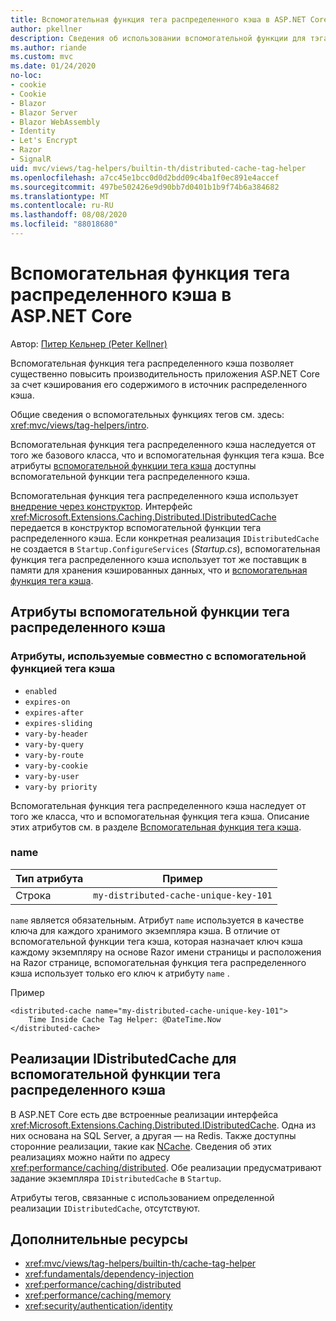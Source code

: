```yaml
---
title: Вспомогательная функция тега распределенного кэша в ASP.NET Core
author: pkellner
description: Сведения об использовании вспомогательной функции для тэга распределенного кэша.
ms.author: riande
ms.custom: mvc
ms.date: 01/24/2020
no-loc:
- cookie
- Cookie
- Blazor
- Blazor Server
- Blazor WebAssembly
- Identity
- Let's Encrypt
- Razor
- SignalR
uid: mvc/views/tag-helpers/builtin-th/distributed-cache-tag-helper
ms.openlocfilehash: a7cc45e1bcc0d0d2bdd09c4ba1f0ec891e4accef
ms.sourcegitcommit: 497be502426e9d90bb7d0401b1b9f74b6a384682
ms.translationtype: MT
ms.contentlocale: ru-RU
ms.lasthandoff: 08/08/2020
ms.locfileid: "88018680"
---
```

# <a name="distributed-cache-tag-helper-in-aspnet-core"></a>Вспомогательная функция тега распределенного кэша в ASP.NET Core

Автор: [Питер Кельнер (Peter Kellner)](https://peterkellner.net)

Вспомогательная функция тега распределенного кэша позволяет существенно повысить производительность приложения ASP.NET Core за счет кэширования его содержимого в источник распределенного кэша.

Общие сведения о вспомогательных функциях тегов см. здесь: <xref:mvc/views/tag-helpers/intro>.

Вспомогательная функция тега распределенного кэша наследуется от того же базового класса, что и вспомогательная функция тега кэша. Все атрибуты [вспомогательной функции тега кэша](xref:mvc/views/tag-helpers/builtin-th/cache-tag-helper) доступны вспомогательной функции тега распределенного кэша.

Вспомогательная функция тега распределенного кэша использует [внедрение через конструктор](xref:fundamentals/dependency-injection#constructor-injection-behavior). Интерфейс <xref:Microsoft.Extensions.Caching.Distributed.IDistributedCache> передается в конструктор вспомогательной функции тега распределенного кэша. Если конкретная реализация `IDistributedCache` не создается в `Startup.ConfigureServices` (*Startup.cs*), вспомогательная функция тега распределенного кэша использует тот же поставщик в памяти для хранения кэшированных данных, что и [вспомогательная функция тега кэша](xref:mvc/views/tag-helpers/builtin-th/cache-tag-helper).

## <a name="distributed-cache-tag-helper-attributes"></a>Атрибуты вспомогательной функции тега распределенного кэша

### <a name="attributes-shared-with-the-cache-tag-helper"></a>Атрибуты, используемые совместно с вспомогательной функцией тега кэша

* `enabled`
* `expires-on`
* `expires-after`
* `expires-sliding`
* `vary-by-header`
* `vary-by-query`
* `vary-by-route`
* `vary-by-cookie`
* `vary-by-user`
* `vary-by priority`

Вспомогательная функция тега распределенного кэша наследует от того же класса, что и вспомогательная функция тега кэша. Описание этих атрибутов см. в разделе [Вспомогательная функция тега кэша](xref:mvc/views/tag-helpers/builtin-th/cache-tag-helper).

### <a name="name"></a>name

| Тип атрибута | Пример                               |
| -------------- | ------------------------------------- |
| Строка         | `my-distributed-cache-unique-key-101` |

`name` является обязательным. Атрибут `name` используется в качестве ключа для каждого хранимого экземпляра кэша. В отличие от вспомогательной функции тега кэша, которая назначает ключ кэша каждому экземпляру на основе Razor имени страницы и расположения на Razor странице, вспомогательная функция тега распределенного кэша использует только его ключ к атрибуту `name` .

Пример

```cshtml
<distributed-cache name="my-distributed-cache-unique-key-101">
    Time Inside Cache Tag Helper: @DateTime.Now
</distributed-cache>
```

## <a name="distributed-cache-tag-helper-idistributedcache-implementations"></a>Реализации IDistributedCache для вспомогательной функции тега распределенного кэша

В ASP.NET Core есть две встроенные реализации интерфейса <xref:Microsoft.Extensions.Caching.Distributed.IDistributedCache>. Одна из них основана на SQL Server, а другая — на Redis. Также доступны сторонние реализации, такие как [NCache](http://www.alachisoft.com/ncache/aspnet-core-idistributedcache-ncache.html). Сведения об этих реализациях можно найти по адресу <xref:performance/caching/distributed>. Обе реализации предусматривают задание экземпляра `IDistributedCache` в `Startup`.

Атрибуты тегов, связанные с использованием определенной реализации `IDistributedCache`, отсутствуют.

## <a name="additional-resources"></a>Дополнительные ресурсы

* <xref:mvc/views/tag-helpers/builtin-th/cache-tag-helper>
* <xref:fundamentals/dependency-injection>
* <xref:performance/caching/distributed>
* <xref:performance/caching/memory>
* <xref:security/authentication/identity>

